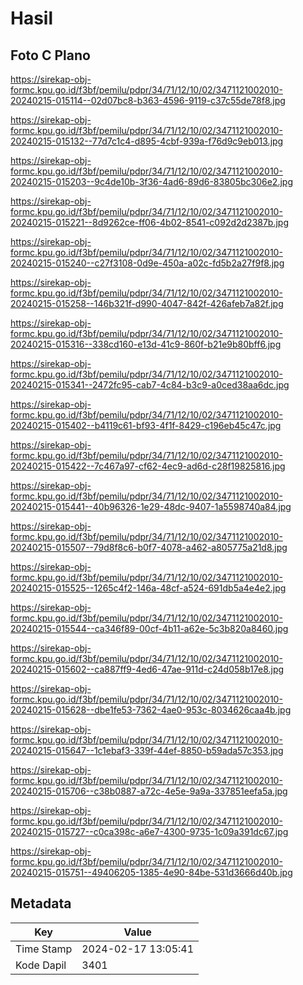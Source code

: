 # Hasil

## Foto C Plano

https://sirekap-obj-formc.kpu.go.id/f3bf/pemilu/pdpr/34/71/12/10/02/3471121002010-20240215-015114--02d07bc8-b363-4596-9119-c37c55de78f8.jpg

https://sirekap-obj-formc.kpu.go.id/f3bf/pemilu/pdpr/34/71/12/10/02/3471121002010-20240215-015132--77d7c1c4-d895-4cbf-939a-f76d9c9eb013.jpg

https://sirekap-obj-formc.kpu.go.id/f3bf/pemilu/pdpr/34/71/12/10/02/3471121002010-20240215-015203--9c4de10b-3f36-4ad6-89d6-83805bc306e2.jpg

https://sirekap-obj-formc.kpu.go.id/f3bf/pemilu/pdpr/34/71/12/10/02/3471121002010-20240215-015221--8d9262ce-ff06-4b02-8541-c092d2d2387b.jpg

https://sirekap-obj-formc.kpu.go.id/f3bf/pemilu/pdpr/34/71/12/10/02/3471121002010-20240215-015240--c27f3108-0d9e-450a-a02c-fd5b2a27f9f8.jpg

https://sirekap-obj-formc.kpu.go.id/f3bf/pemilu/pdpr/34/71/12/10/02/3471121002010-20240215-015258--146b321f-d990-4047-842f-426afeb7a82f.jpg

https://sirekap-obj-formc.kpu.go.id/f3bf/pemilu/pdpr/34/71/12/10/02/3471121002010-20240215-015316--338cd160-e13d-41c9-860f-b21e9b80bff6.jpg

https://sirekap-obj-formc.kpu.go.id/f3bf/pemilu/pdpr/34/71/12/10/02/3471121002010-20240215-015341--2472fc95-cab7-4c84-b3c9-a0ced38aa6dc.jpg

https://sirekap-obj-formc.kpu.go.id/f3bf/pemilu/pdpr/34/71/12/10/02/3471121002010-20240215-015402--b4119c61-bf93-4f1f-8429-c196eb45c47c.jpg

https://sirekap-obj-formc.kpu.go.id/f3bf/pemilu/pdpr/34/71/12/10/02/3471121002010-20240215-015422--7c467a97-cf62-4ec9-ad6d-c28f19825816.jpg

https://sirekap-obj-formc.kpu.go.id/f3bf/pemilu/pdpr/34/71/12/10/02/3471121002010-20240215-015441--40b96326-1e29-48dc-9407-1a5598740a84.jpg

https://sirekap-obj-formc.kpu.go.id/f3bf/pemilu/pdpr/34/71/12/10/02/3471121002010-20240215-015507--79d8f8c6-b0f7-4078-a462-a805775a21d8.jpg

https://sirekap-obj-formc.kpu.go.id/f3bf/pemilu/pdpr/34/71/12/10/02/3471121002010-20240215-015525--1265c4f2-146a-48cf-a524-691db5a4e4e2.jpg

https://sirekap-obj-formc.kpu.go.id/f3bf/pemilu/pdpr/34/71/12/10/02/3471121002010-20240215-015544--ca346f89-00cf-4b11-a62e-5c3b820a8460.jpg

https://sirekap-obj-formc.kpu.go.id/f3bf/pemilu/pdpr/34/71/12/10/02/3471121002010-20240215-015602--ca887ff9-4ed6-47ae-911d-c24d058b17e8.jpg

https://sirekap-obj-formc.kpu.go.id/f3bf/pemilu/pdpr/34/71/12/10/02/3471121002010-20240215-015628--dbe1fe53-7362-4ae0-953c-8034626caa4b.jpg

https://sirekap-obj-formc.kpu.go.id/f3bf/pemilu/pdpr/34/71/12/10/02/3471121002010-20240215-015647--1c1ebaf3-339f-44ef-8850-b59ada57c353.jpg

https://sirekap-obj-formc.kpu.go.id/f3bf/pemilu/pdpr/34/71/12/10/02/3471121002010-20240215-015706--c38b0887-a72c-4e5e-9a9a-337851eefa5a.jpg

https://sirekap-obj-formc.kpu.go.id/f3bf/pemilu/pdpr/34/71/12/10/02/3471121002010-20240215-015727--c0ca398c-a6e7-4300-9735-1c09a391dc67.jpg

https://sirekap-obj-formc.kpu.go.id/f3bf/pemilu/pdpr/34/71/12/10/02/3471121002010-20240215-015751--49406205-1385-4e90-84be-531d3666d40b.jpg


## Metadata

| Key        | Value               |
| ---------- | ------------------- |
| Time Stamp | 2024-02-17 13:05:41 |
| Kode Dapil | 3401                |



